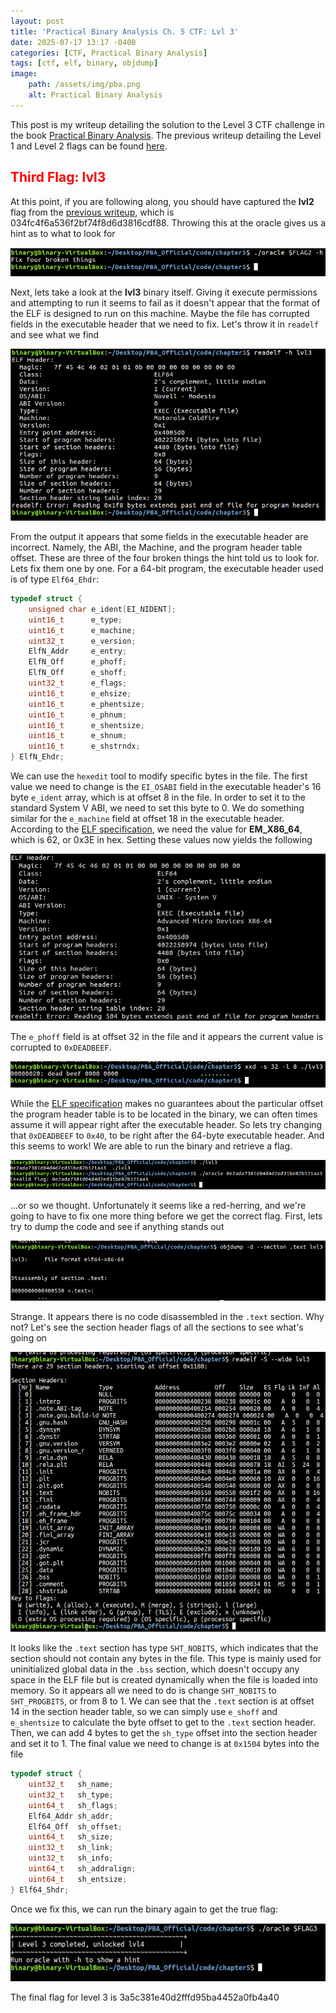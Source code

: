 ```yaml
---
layout: post
title: 'Practical Binary Analysis Ch. 5 CTF: Lvl 3'
date: 2025-07-17 13:17 -0400
categories: [CTF, Practical Binary Analysis]
tags: [ctf, elf, binary, objdump]
image:
    path: /assets/img/pba.png
    alt: Practical Binary Analysis
---
```


This post is my writeup detailing the solution to the Level 3 CTF challenge in the book [Practical Binary Analysis][def]. The previous writeup detailing the Level 1 and Level 2 flags can be found [here](/posts/_posts/2025-07-17-practical-binary-analysis-ch-5-ctf-lvl-1.md).

## <span style="color:red">Third Flag: lvl3</span>
At this point, if you are following along, you should have captured the **lvl2** flag from the [previous writeup](/posts/_posts/2025-07-17-practical-binary-analysis-ch-5-ctf-lvl-1.md), which is <blur>034fc4f6a536f2bf74f8d6d3816cdf88</blur>. Throwing this at the oracle gives us a hint as to what to look for

![lvl3 hint](/assets/img/lvl3_1.png)

Next, lets take a look at the **lvl3** binary itself. Giving it execute permissions and attempting to run it seems to fail as it doesn't appear that the format of the ELF is designed to run on this machine. Maybe the file has corrupted fields in the executable header that we need to fix. Let's throw it in ```readelf``` and see what we find

![lvl3 readelf](/assets/img/lvl3_2.png)

From the output it appears that some fields in the executable header are incorrect. Namely, the ABI, the Machine, and the program header table offset. These are three of the four broken things the hint told us to look for. Lets fix them one by one. For a 64-bit program, the executable header used is of type ```Elf64_Ehdr```:
```c
typedef struct {
    unsigned char e_ident[EI_NIDENT];
    uint16_t      e_type;
    uint16_t      e_machine;
    uint32_t      e_version;
    ElfN_Addr     e_entry;
    ElfN_Off      e_phoff;
    ElfN_Off      e_shoff;
    uint32_t      e_flags;
    uint16_t      e_ehsize;
    uint16_t      e_phentsize;
    uint16_t      e_phnum;
    uint16_t      e_shentsize;
    uint16_t      e_shnum;
    uint16_t      e_shstrndx;
} ElfN_Ehdr;
```

We can use the ```hexedit``` tool to modify specific bytes in the file. The first value we need to change is the ```EI_OSABI``` field in the executable header's 16 byte ```e_ident``` array, which is at offset 8 in the file. In order to set it to the standard System V ABI, we need to set this byte to 0. We do something similar for the ```e_machine``` field at offset 18 in the executable header. According to the [ELF specification][ELF], we need the value for **EM_X86_64**, which is 62, or 0x3E in hex. Setting these values now yields the following

![lvl3 readelf](/assets/img/lvl3_3.png)

The ```e_phoff``` field is at offset 32 in the file and it appears the current value is corrupted to ```0xDEADBEEF```.

![lvl3 readelf](/assets/img/lvl3_4.png)

While the [ELF specification][ELF] makes no guarantees about the particular offset the program header table is to be located in the binary, we can often times assume it will appear right after the executable header. So lets try changing that ```0xDEADBEEF``` to ```0x40```, to be right after the 64-byte executable header. And this seems to work! We are able to run the binary and retrieve a flag.

![lvl3 fake flag](/assets/img/lvl3_5.png)

...or so we thought. Unfortunately it seems like a red-herring, and we're going to have to fix one more thing before we get the correct flag. First, lets try to dump the code and see if anything stands out

![lvl3 empty text section](/assets/img/lvl3_6.png)

Strange. It appears there is no code disassembled in the ```.text``` section. Why not? Let's see the section header flags of all the sections to see what's going on

![lvl3 nobits](/assets/img/lvl3_7.png)

It looks like the ```.text``` section has type ```SHT_NOBITS```, which indicates that the section should not contain any bytes in the file. This type is mainly used for uninitialized global data in the ```.bss``` section, which doesn't occupy any space in the ELF file but is created dynamically when the file is loaded into memory. So it appears all we need to do is change ```SHT_NOBITS``` to ```SHT_PROGBITS```, or from 8 to 1. We can see that the ```.text``` section is at offset 14 in the section header table, so we can simply use ```e_shoff``` and ```e_shentsize``` to calculate the byte offset to get to the ```.text``` section header. Then, we can add 4 bytes to get the ```sh_type``` offset into the section header and set it to 1. The final value we need to change is at ```0x1504``` bytes into the file

```c
typedef struct {
    uint32_t   sh_name;
    uint32_t   sh_type;
    uint64_t   sh_flags;
    Elf64_Addr sh_addr;
    Elf64_Off  sh_offset;
    uint64_t   sh_size;
    uint32_t   sh_link;
    uint32_t   sh_info;
    uint64_t   sh_addralign;
    uint64_t   sh_entsize;
} Elf64_Shdr;
```

Once we fix this, we can run the binary again to get the true flag:

![lvl3 true flag](/assets/img/lvl3_8.png)

The final flag for level 3 is <blur>3a5c381e40d2fffd95ba4452a0fb4a40</blur>

[def]: https://practicalbinaryanalysis.com
[ELF]: https://refspecs.linuxfoundation.org/elf/gabi4+/ch4.eheader.html